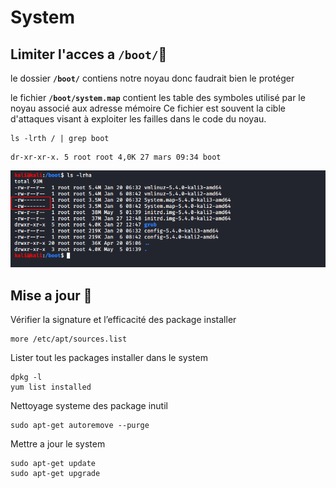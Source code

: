 # System

## Limiter l'acces a `/boot/`🔴 

le dossier **`/boot/`** contiens notre noyau donc faudrait bien le protéger 

le fichier **`/boot/system.map`** contient les table des symboles utilisé par le noyau associé aux adresse mémoire Ce fichier est souvent la cible d'attaques visant à exploiter les failles dans le code du noyau.

```text
ls -lrth / | grep boot
```

```text
dr-xr-xr-x. 5 root root 4,0K 27 mars 09:34 boot
```

![](../.gitbook/assets/system_map.png)

## Mise a jour 🔴 

Vérifier la signature et l’efficacité des package installer 

```text
more /etc/apt/sources.list
```

Lister tout les packages installer dans le system

```text
dpkg -l
yum list installed
```

Nettoyage systeme des package inutil

```text
sudo apt-get autoremove --purge
```

Mettre a jour le system

```text
sudo apt-get update
sudo apt-get upgrade
```

